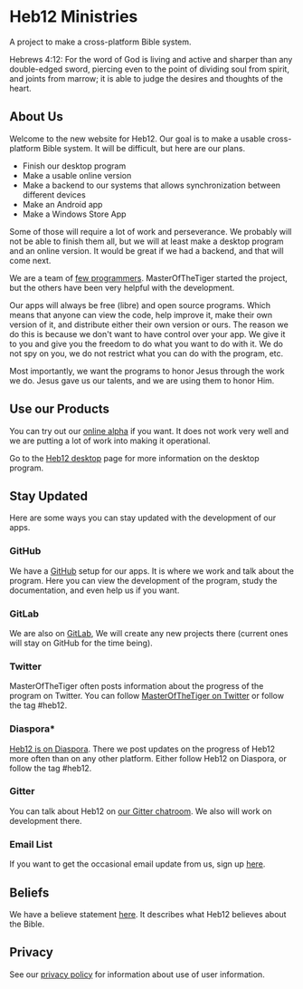 # Heb12 Ministries
A project to make a cross-platform Bible system.

Hebrews 4:12:
  For the word of God is living and active and sharper than any double-edged sword, piercing even to the point of dividing soul from spirit, and joints from marrow; it is able to judge the desires and thoughts of the heart.

## About Us
Welcome to the new website for Heb12. Our goal is to make a usable cross-platform Bible system. It will be difficult, but here are our plans.

- Finish our desktop program
- Make a usable online version
- Make a backend to our systems that allows synchronization between different devices
- Make an Android app
- Make a Windows Store App

Some of those will require a lot of work and perseverance. We probably will not be able to finish them all, but we will at least make a desktop program and an online version. It would be great if we had a backend, and that will come next.

We are a team of [few programmers](members). MasterOfTheTiger started the project, but the others have been very helpful with the development.

Our apps will always be free (libre) and open source programs. Which means that anyone can view the code, help improve it, make their own version of it, and distribute either their own version or ours. The reason we do this is because we don't want to have control over your app. We give it to you and give you the freedom to do what you want to do with it. We do not spy on you, we do not restrict what you can do with the program, etc.

Most importantly, we want the programs to honor Jesus through the work we do. Jesus gave us our talents, and we are using them to honor Him.

## Use our Products
You can try out our [online alpha](https://heb12.ml/heb12) if you want. It does not work very well and we are putting a lot of work into making it operational.

Go to the [Heb12 desktop](desktop) page for more information on the desktop program.

## Stay Updated
Here are some ways you can stay updated with the development of our apps.

### GitHub
We have a [GitHub](https://github.com/heb12) setup for our apps. It is where we work and talk about the program. Here you can view the development of the program, study the documentation, and even help us if you want.

### GitLab
We are also on [GitLab](https://gitlab.com/heb12), We will create any new projects there (current ones will stay on GitHub for the time being). 

### Twitter
MasterOfTheTiger often posts information about the progress of the program on Twitter. You can follow [MasterOfTheTiger on Twitter](https://twitter.com/MasterOTheTiger) or follow the tag #heb12.

### Diaspora*
[Heb12 is on Diaspora](https://diasp.org/u/heb12). There we post updates on the progress of Heb12 more often than on any other platform. Either follow Heb12 on Diaspora, or follow the tag #heb12. 

### Gitter
You can talk about Heb12 on [our Gitter chatroom](https://gitter.im/heb12/Lobby?utm_source=share-link&utm_medium=link&utm_campaign=share-link). We also will work on development there.

### Email List
If you want to get the occasional email update from us, sign up [here](http://eepurl.com/drH8Kb).

## Beliefs
We have a believe statement [here](https://heb12.ml/beliefs). It describes what Heb12 believes about the Bible.

## Privacy
See our [privacy policy](privacy) for information about use of user information.

